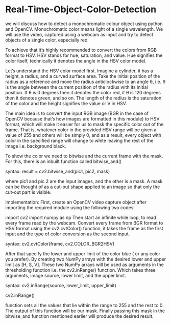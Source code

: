 # Real-Time-Object-Color-Detection
we will discuss how to detect a monochromatic colour object using python and OpenCV. Monochromatic color means light of a single wavelength. We will use the video, captured using a webcam as input and try to detect objects of a single color, especially red

To achieve that it’s highly recommended to convert the colors from RGB format to HSV.  HSV stands for hue, saturation, and value. Hue signifies the color itself, technically it denotes the angle in the HSV color model. 

Let’s understand the HSV color model first. Imagine a cylinder, it has a height, a radius, and a curved surface area. Take the initial position of the radius as a reference and move the radius anticlockwise to an angle θ, i.e. θ is the angle between the current position of the radius with its initial position. If θ is 0 degrees then it denotes the color red, if θ is 120 degrees then it denotes green, and so on.  The length of the radius is the saturation of the color and the height signifies the value or V in HSV.

The main idea is to convert the input RGB image (BGR in the case of OpenCV because that’s how images are formatted in this module) to HSV format, which will make it easier for us to mask the specific color out of the frame. That is, whatever color in the provided HSV range will be given a value of 255 and others will be simply 0, and as a result, every object with color in the specified range will change to white leaving the rest of the image i.e. background black. 

To show the color we need to bitwise and the current frame with the mask. For this, there is an inbuilt function called bitwise_and()

syntax: 
result = cv2.bitwise_and(pic1, pic2, mask)

where pic1 and pic 2 are the input images, and the other is a mask. A mask can be thought of as a cut-out shape applied to an image so that only the cut-out part is visible. 

Implementation:
First, create an OpenCV video capture object after importing the required module using the following two codes:

import cv2
import numpy as np
Then start an infinite while loop, to read every frame read by the webcam. Convert every frame from BGR format to HSV format using the cv2.cvtColor() function, it takes the frame as the first input and the type of color conversion as the second input. 

syntax:
cv2.cvtColor(frame, cv2.COLOR_BGR2HSV)

After that specify the lower and upper limit of the color blue ( or any color you prefer). By creating two NumPy arrays with the desired lower and upper limit as [H, S, V].  These two NumPy arrays will be used as arguments in the thresholding function i.e. the cv2.inRange() function. Which takes three arguments, image source, lower limit, and the upper limit.

syntax:
cv2.inRange(source, lower_limit, upper_limit)

cv2.inRange() 

function sets all the values that lie within the range to 255 and the rest to 0.  The output of this function will be our mask. Finally passing this mask in the bitwise_and function mentioned earlier will produce the desired result.

